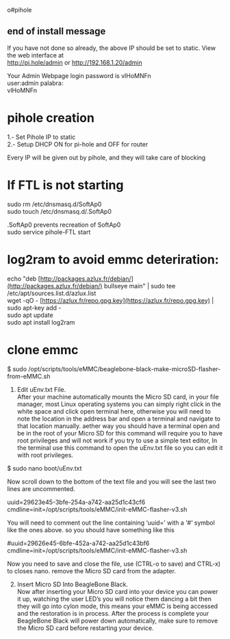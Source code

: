 o#pihole
## end of install message
If you have not done so already, the above IP should be set to static. View the web interface at  
http://pi.hole/admin or http://192.168.1.20/admin  
  
Your Admin Webpage login password is vlHoMNFn  
user:admin palabra:  
vlHoMNFn
# pihole creation
  
1.- Set Pihole IP to static  
2.- Setup DHCP ON for pi-hole and OFF for router  

Every IP will be given out by pihole, and they will take care of blocking


# If FTL is not starting
sudo rm /etc/dnsmasq.d/SoftAp0  
sudo touch /etc/dnsmasq.d/.SoftAp0  
  
.SoftAp0 prevents recreation of SoftAp0  
sudo service pihole-FTL start

# log2ram to avoid emmc deteriration:  
echo "deb [http://packages.azlux.fr/debian/](http://packages.azlux.fr/debian/) bullseye main" | sudo tee /etc/apt/sources.list.d/azlux.list  
wget -qO - [https://azlux.fr/repo.gpg.key](https://azlux.fr/repo.gpg.key) | sudo apt-key add -  
sudo apt update  
sudo apt install log2ram

# clone emmc  
  
$ sudo /opt/scripts/tools/eMMC/beaglebone-black-make-microSD-flasher-from-eMMC.sh  
1. Edit uEnv.txt File.  
After your machine automatically mounts the Micro SD card, in your file manager, most Linux operating systems you can simply right click in the white space and click open terminal here, otherwise you will need to note the location in the address bar and open a terminal and navigate to that location manually. aether way you should have a terminal open and be in the root of your Micro SD for this command will require you to have root privileges and will not work if you try to use a simple text editor, In the terminal use this command to open the uEnv.txt file so you can edit it with root privileges.  
  
$ sudo nano boot/uEnv.txt  
  
Now scroll down to the bottom of the text file and you will see the last two lines are uncommented.  
  
uuid=29623e45-3bfe-254a-a742-aa25d1c43cf6  
cmdline=init=/opt/scripts/tools/eMMC/init-eMMC-flasher-v3.sh  
  
You will need to comment out the line containing ‘uuid=’ with a ‘#’ symbol like the ones above. so you should have something like this  
  
#uuid=29626e45-6bfe-452a-a742-aa25d1c43bf6  
cmdline=init=/opt/scripts/tools/eMMC/init-eMMC-flasher-v3.sh  
  
Now you need to save and close the file, use (CTRL-o to save) and CTRL-x) to closes nano. remove the Micro SD card from the adapter.  
  
2. Insert Micro SD Into BeagleBone Black.  
Now after inserting your Micro SD card into your device you can power it up, watching the user LED’s you will notice them dancing a bit then they will go into cylon mode, this means your eMMC is being accessed and the restoration is in process. After the process is complete your BeagleBone Black will power down automatically, make sure to remove the Micro SD card before restarting your device.